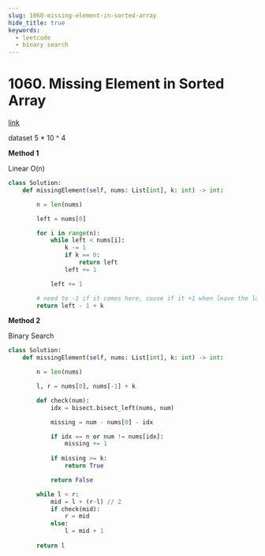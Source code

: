 ```yaml
---
slug: 1060-missing-element-in-sorted-array
hide_title: true
keywords:
  - leetcode
  - binary search
---
```


# 1060. Missing Element in Sorted Array

[link](https://leetcode.com/problems/missing-element-in-sorted-array/description/)

dataset 5 * 10 ^ 4

**Method 1**

Linear O(n)

```python
class Solution:
    def missingElement(self, nums: List[int], k: int) -> int:

        n = len(nums)

        left = nums[0]

        for i in range(n):
            while left < nums[i]:
                k -= 1
                if k == 0:
                    return left
                left += 1

            left += 1

        # need to -1 if it comes here, couse if it +1 when leave the loop last time
        return left - 1 + k 
```


**Method 2**

Binary Search

```python
class Solution:
    def missingElement(self, nums: List[int], k: int) -> int:

        n = len(nums)

        l, r = nums[0], nums[-1] + k

        def check(num):
            idx = bisect.bisect_left(nums, num)

            missing = num - nums[0] - idx

            if idx == n or num != nums[idx]:
                missing += 1
        
            if missing >= k:
                return True

            return False

        while l < r:
            mid = l + (r-l) // 2
            if check(mid):
                r = mid
            else:
                l = mid + 1
        
        return l
```
